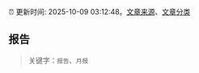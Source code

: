 :alarm_clock: 更新时间: 2025-10-09 03:12:48。[文章来源](/README.md)、[文章分类](/TAGS.md)

## 报告


> 关键字：`报告`、`月报`



